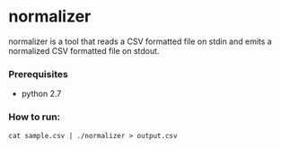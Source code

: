 # normalizer

normalizer is a tool that reads a CSV formatted file on stdin and emits a normalized CSV formatted file on stdout.

### Prerequisites
- python 2.7

### How to run:
```
cat sample.csv | ./normalizer > output.csv
```